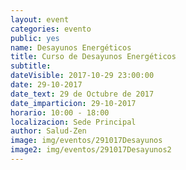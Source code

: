```yaml
---
layout: event
categories: evento
public: yes
name: Desayunos Energéticos
title: Curso de Desayunos Energéticos
subtitle:
dateVisible: 2017-10-29 23:00:00
date: 29-10-2017
date_text: 29 de Octubre de 2017
date_imparticion: 29-10-2017
horario: 10:00 - 18:00
localizacion: Sede Principal
author: Salud-Zen
image: img/eventos/291017Desayunos
image2: img/eventos/291017Desayunos2
---
```

